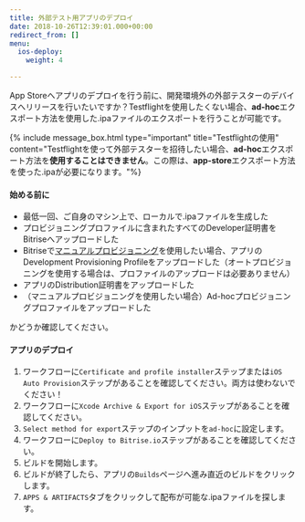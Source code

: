 ```yaml
---
title: 外部テスト用アプリのデプロイ
date: 2018-10-26T12:39:01.000+00:00
redirect_from: []
menu:
  ios-deploy:
    weight: 4

---
```

App Storeへアプリのデプロイを行う前に、開発環境外の外部テスターのデバイスへリリースを行いたいですか？Testflightを使用したくない場合、**ad-hoc**エクスポート方法を使用した.ipaファイルのエクスポートを行うことが可能です。

{% include message_box.html type="important" title="Testflightの使用" content="Testflightを使って外部テスターを招待したい場合、**ad-hoc**エクスポート方法を**使用することはできません**。この際は、**app-store**エクスポート方法を使った.ipaが必要になります。"%}

#### 始める前に

* 最低一回、ご自身のマシン上で、ローカルで.ipaファイルを生成した
* プロビジョニングプロファイルに含まれたすべてのDeveloper証明書をBitriseへアップロードした
* Bitriseで[マニュアルプロビジョニング](/code-signing/ios-code-signing/ios-manual-provisioning/)を使用したい場合、アプリのDevelopment Provisioning Profileをアップロードした（オートプロビジョニングを使用する場合は、プロファイルのアップロードは必要ありません）
* アプリのDistribution証明書をアップロードした
* （マニュアルプロビジョニングを使用したい場合）Ad-hocプロビジョニングプロファイルをアップロードした

かどうか確認してください。

#### アプリのデプロイ

1. ワークフローに`Certificate and profile installer`ステップまたは`iOS Auto Provision`ステップがあることを確認してください。両方は使わないでください！
2. ワークフローに`Xcode Archive & Export for iOS`ステップがあることを確認してください。
3. `Select method for export`ステップのインプットを`ad-hoc`に設定します。
4. ワークフローに`Deploy to Bitrise.io`ステップがあることを確認してください。
5. ビルドを開始します。
6. ビルドが終了したら、アプリの`Builds`ページへ進み直近のビルドをクリックします。
7. `APPS & ARTIFACTS`タブをクリックして配布が可能な.ipaファイルを探します。